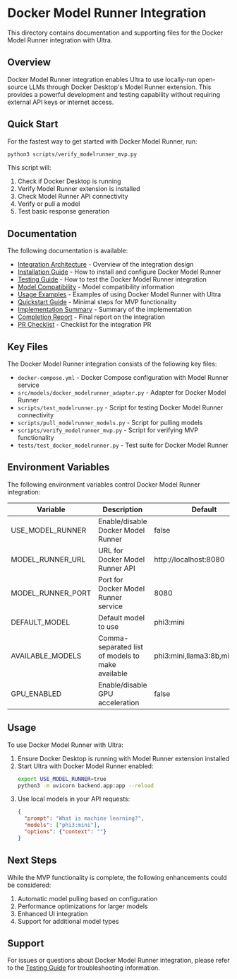 # Docker Model Runner Integration

This directory contains documentation and supporting files for the Docker Model Runner integration with Ultra.

## Overview

Docker Model Runner integration enables Ultra to use locally-run open-source LLMs through Docker Desktop's Model Runner extension. This provides a powerful development and testing capability without requiring external API keys or internet access.

## Quick Start

For the fastest way to get started with Docker Model Runner, run:

```bash
python3 scripts/verify_modelrunner_mvp.py
```

This script will:
1. Check if Docker Desktop is running
2. Verify Model Runner extension is installed
3. Check Model Runner API connectivity
4. Verify or pull a model
5. Test basic response generation

## Documentation

The following documentation is available:

- [Integration Architecture](supporting_docs/integration_architecture.md) - Overview of the integration design
- [Installation Guide](supporting_docs/installation_guide.md) - How to install and configure Docker Model Runner
- [Testing Guide](supporting_docs/testing_guide.md) - How to test the Docker Model Runner integration
- [Model Compatibility](supporting_docs/model_compatibility.md) - Model compatibility information
- [Usage Examples](supporting_docs/usage_examples.md) - Examples of using Docker Model Runner with Ultra
- [Quickstart Guide](supporting_docs/quickstart.md) - Minimal steps for MVP functionality
- [Implementation Summary](supporting_docs/implementation_summary.md) - Summary of the implementation
- [Completion Report](supporting_docs/completion_report.md) - Final report on the integration
- [PR Checklist](supporting_docs/pr_checklist.md) - Checklist for the integration PR

## Key Files

The Docker Model Runner integration consists of the following key files:

- `docker-compose.yml` - Docker Compose configuration with Model Runner service
- `src/models/docker_modelrunner_adapter.py` - Adapter for Docker Model Runner
- `scripts/test_modelrunner.py` - Script for testing Docker Model Runner connectivity
- `scripts/pull_modelrunner_models.py` - Script for pulling models
- `scripts/verify_modelrunner_mvp.py` - Script for verifying MVP functionality
- `tests/test_docker_modelrunner.py` - Test suite for Docker Model Runner

## Environment Variables

The following environment variables control Docker Model Runner integration:

| Variable | Description | Default |
|----------|-------------|---------|
| USE_MODEL_RUNNER | Enable/disable Docker Model Runner | false |
| MODEL_RUNNER_URL | URL for Docker Model Runner API | http://localhost:8080 |
| MODEL_RUNNER_PORT | Port for Docker Model Runner service | 8080 |
| DEFAULT_MODEL | Default model to use | phi3:mini |
| AVAILABLE_MODELS | Comma-separated list of models to make available | phi3:mini,llama3:8b,mistral:7b |
| GPU_ENABLED | Enable/disable GPU acceleration | false |

## Usage

To use Docker Model Runner with Ultra:

1. Ensure Docker Desktop is running with Model Runner extension installed
2. Start Ultra with Docker Model Runner enabled:
   ```bash
   export USE_MODEL_RUNNER=true
   python3 -m uvicorn backend.app:app --reload
   ```
3. Use local models in your API requests:
   ```json
   {
     "prompt": "What is machine learning?",
     "models": ["phi3:mini"],
     "options": {"context": ""}
   }
   ```

## Next Steps

While the MVP functionality is complete, the following enhancements could be considered:

1. Automatic model pulling based on configuration
2. Performance optimizations for larger models
3. Enhanced UI integration
4. Support for additional model types

## Support

For issues or questions about Docker Model Runner integration, please refer to the [Testing Guide](supporting_docs/testing_guide.md) for troubleshooting information.